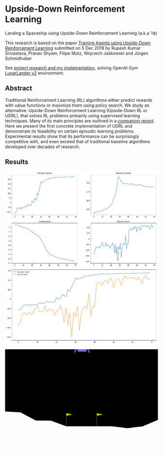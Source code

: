 # Upside-Down Reinforcement Learning

Landing a Spaceship using Upside-Down Reinforcement Learning (a.k.a ⅂ꓤ)

This research is based on the paper [Training Agents using Upside-Down Reinforcement Learning](https://arxiv.org/abs/1912.02877) submitted on 5 Dec 2019 by Rupesh Kumar Srivastava, Pranav Shyam, Filipe Mutz, Wojciech Jaśkowski and Jürgen Schmidhuber

See [project research and my implementation](https://jscriptcoder.github.io/upside-down-rl/Upside-Down_RL.html), solving OpenAI Gym [LunarLander v2](https://gym.openai.com/envs/LunarLander-v2/) environment.

## Abstract

Traditional Reinforcement Learning (RL) algorithms either predict rewards with value functions or maximize them using policy search. We study an alternative: Upside-Down Reinforcement Learning (Upside-Down RL or UDRL), that solves RL problems primarily using supervised learning techniques. Many of its main principles are outlined in a [companion report](https://arxiv.org/abs/1912.02875). Here we present the first concrete implementation of UDRL and demonstrate its feasibility on certain episodic learning problems. Experimental results show that its performance can be surprisingly competitive with, and even exceed that of traditional baseline algorithms developed over decades of research.

## Results

<img src="images/results_udrl.png" />

<img src="images/comparison_desired-vs-actual.png" />

<p align="center"><img src="images/solved_lunar-lander.gif" /></p>
